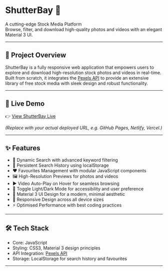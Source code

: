 # ShutterBay 📸

A cutting-edge Stock Media Platform  
Browse, filter, and download high-quality photos and videos with an elegant Material 3 UI.

---

## 🚀 Project Overview

ShutterBay is a fully responsive web application that empowers users to explore and download high-resolution stock photos and videos in real-time. Built from scratch, it integrates the [Pexels API](https://www.pexels.com/api/) to provide an extensive library of free stock media with sleek design and robust functionality.

---

## 🔗 Live Demo

👉 [View ShutterBay Live](https://sunnyalgo.github.io/ShutterBay/)

*(Replace with your actual deployed URL, e.g. GitHub Pages, Netlify, Vercel.)*

---

## ✨ Features

- 🔎 Dynamic Search with advanced keyword filtering
- 📝 Persistent Search History using localStorage
- ❤️ Favourites Management with modular JavaScript components
- 🖼 High-Resolution Previews for photos and videos
- ▶️ Video Auto-Play on Hover for seamless browsing
- 🌙 Toggle Light/Dark Mode for accessibility and user preference
- 🎨 Material 3 UI Design for a modern, minimal aesthetic
- 📱 Responsive Design across all device sizes
- ⚡️ Optimised Performance with best coding practices

---

## 🛠 Tech Stack

- Core: JavaScript
- Styling: CSS3, Material 3 design principles
- API Integration: [Pexels API](https://www.pexels.com/api/)
- Storage: LocalStorage for search history and favourites

---
